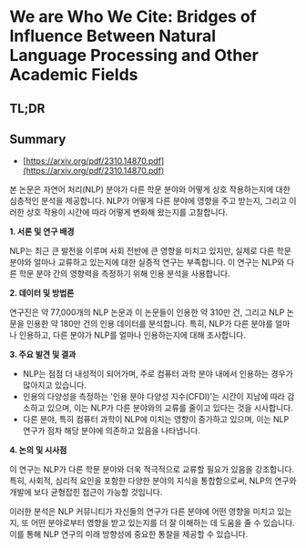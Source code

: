 # We are Who We Cite: Bridges of Influence Between Natural Language Processing and Other Academic Fields
## TL;DR
## Summary
- [https://arxiv.org/pdf/2310.14870.pdf](https://arxiv.org/pdf/2310.14870.pdf)

본 논문은 자연어 처리(NLP) 분야가 다른 학문 분야와 어떻게 상호 작용하는지에 대한 심층적인 분석을 제공합니다. NLP가 어떻게 다른 분야에 영향을 주고 받는지, 그리고 이러한 상호 작용이 시간에 따라 어떻게 변화해 왔는지를 고찰합니다.

**1. 서론 및 연구 배경**

NLP는 최근 큰 발전을 이루며 사회 전반에 큰 영향을 미치고 있지만, 실제로 다른 학문 분야와 얼마나 교류하고 있는지에 대한 실증적 연구는 부족합니다. 이 연구는 NLP와 다른 학문 분야 간의 영향력을 측정하기 위해 인용 분석을 사용합니다.

**2. 데이터 및 방법론**

연구진은 약 77,000개의 NLP 논문과 이 논문들이 인용한 약 310만 건, 그리고 NLP 논문을 인용한 약 180만 건의 인용 데이터를 분석합니다. 특히, NLP가 다른 분야를 얼마나 인용하고, 다른 분야가 NLP를 얼마나 인용하는지에 대해 조사합니다.

**3. 주요 발견 및 결과**

- NLP는 점점 더 내성적이 되어가며, 주로 컴퓨터 과학 분야 내에서 인용하는 경우가 많아지고 있습니다.
- 인용의 다양성을 측정하는 '인용 분야 다양성 지수(CFDI)'는 시간이 지남에 따라 감소하고 있으며, 이는 NLP가 다른 분야와의 교류를 줄이고 있다는 것을 시사합니다.
- 다른 분야, 특히 컴퓨터 과학이 NLP에 미치는 영향이 증가하고 있으며, 이는 NLP 연구가 점차 해당 분야에 의존하고 있음을 나타냅니다.

**4. 논의 및 시사점**

이 연구는 NLP가 다른 학문 분야와 더욱 적극적으로 교류할 필요가 있음을 강조합니다. 특히, 사회적, 심리적 요인을 포함한 다양한 분야의 지식을 통합함으로써, NLP의 연구와 개발에 보다 균형잡힌 접근이 가능할 것입니다.

이러한 분석은 NLP 커뮤니티가 자신들의 연구가 다른 분야에 어떤 영향을 미치고 있는지, 또 어떤 분야로부터 영향을 받고 있는지를 더 잘 이해하는 데 도움을 줄 수 있습니다. 이를 통해 NLP 연구의 미래 방향성에 중요한 통찰을 제공할 수 있습니다.